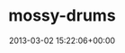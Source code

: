 ---
title:		"mossy-drums"
type:		"photos"
mediatype:		"upload"
description:		"TBC"
date:		"2013-03-02 15:22:06+00:00"
album:		"experimental"
filename:		"mossy-drums.md"
series:		""
cl_public_id:		"experimental/mossy-drums"
cl_version:		1497004402
format:		"tiff"
bytes:		4117932
width:		2560
height:		1440
colours:
- "#1B1B1B"
- "#767676"
- "#6A6A69"
exposure_mode:		"Auto"
program:		"Aperture-priority AE"
aperture:		"2.8"
focal_length:		"35.0 mm"
iso:		"640"
shutter_speed:		"1/80"
metering:		"Center-weighted average"
flash:		"Off, Did not fire"
white_balance:		"Custom"
colour_temp:		"3700"
has_crop:		"false"
orientation:		"Horizontal (normal)"
camera_model:		"NIKON D7000"
lens_info:		"35mm f/1.8"
artist:		"Matt Finucane"
x_resolution:		"300"
y_resolution:		"300"
---